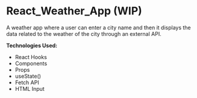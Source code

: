 # React_Weather_App (WIP)
A weather app where a user can enter a city name and then it displays the data related to the weather of the city through an external API.

**Technologies Used:**
- React Hooks
- Components
- Props
- useState()
- Fetch API
- HTML Input
